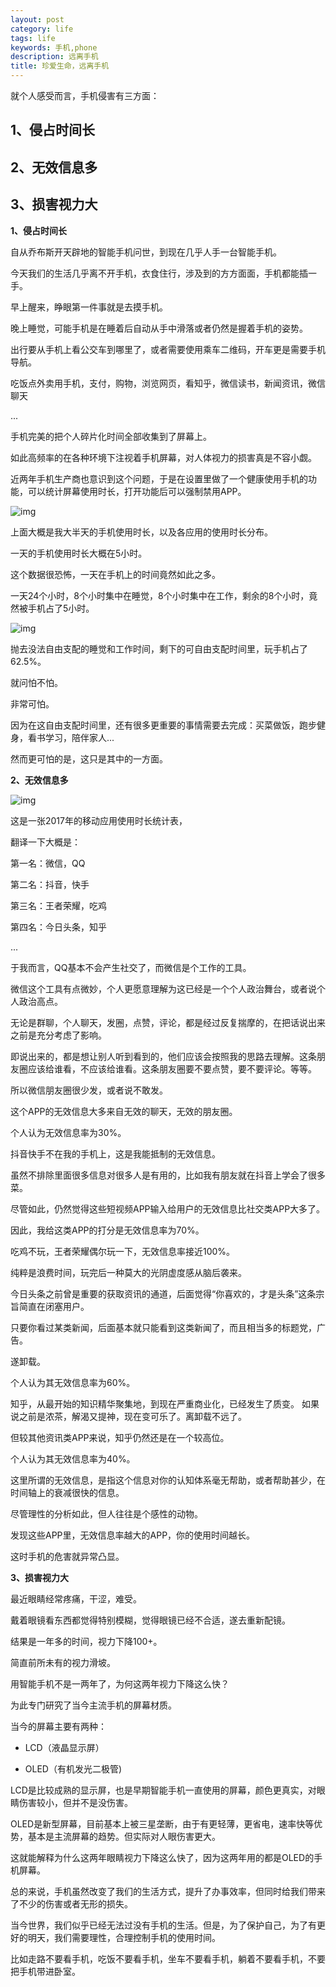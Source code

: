 ```yaml
---
layout: post
category: life
tags: life
keywords: 手机,phone
description: 远离手机
title: 珍爱生命，远离手机
---
```


就个人感受而言，手机侵害有三方面：

## 1、侵占时间长

## 2、无效信息多

## 3、损害视力大


<b> 1、侵占时间长</b>

自从乔布斯开天辟地的智能手机问世，到现在几乎人手一台智能手机。

今天我们的生活几乎离不开手机，衣食住行，涉及到的方方面面，手机都能插一手。

早上醒来，睁眼第一件事就是去摸手机。

晚上睡觉，可能手机是在睡着后自动从手中滑落或者仍然是握着手机的姿势。

出行要从手机上看公交车到哪里了，或者需要使用乘车二维码，开车更是需要手机导航。

吃饭点外卖用手机，支付，购物，浏览网页，看知乎，微信读书，新闻资讯，微信聊天

...

手机完美的把个人碎片化时间全部收集到了屏幕上。

如此高频率的在各种环境下注视着手机屏幕，对人体视力的损害真是不容小觑。

近两年手机生产商也意识到这个问题，于是在设置里做了一个健康使用手机的功能，可以统计屏幕使用时长，打开功能后可以强制禁用APP。

![img](/images/screen_mng.png)

上面大概是我大半天的手机使用时长，以及各应用的使用时长分布。

一天的手机使用时长大概在5小时。

这个数据很恐怖，一天在手机上的时间竟然如此之多。

一天24个小时，8个小时集中在睡觉，8个小时集中在工作，剩余的8个小时，竟然被手机占了5小时。

![img](/images/percent.png)

抛去没法自由支配的睡觉和工作时间，剩下的可自由支配时间里，玩手机占了62.5%。

就问怕不怕。

非常可怕。

因为在这自由支配时间里，还有很多更重要的事情需要去完成：买菜做饭，跑步健身，看书学习，陪伴家人...

然而更可怕的是，这只是其中的一方面。

<b> 2、无效信息多</b>

![img](/images/app_usage.png)

这是一张2017年的移动应用使用时长统计表，

翻译一下大概是：

第一名：微信，QQ

第二名：抖音，快手

第三名：王者荣耀，吃鸡

第四名：今日头条，知乎

...

于我而言，QQ基本不会产生社交了，而微信是个工作的工具。

微信这个工具有点微妙，个人更愿意理解为这已经是一个个人政治舞台，或者说个人政治高点。

无论是群聊，个人聊天，发圈，点赞，评论，都是经过反复揣摩的，在把话说出来之前是充分考虑了影响。

即说出来的，都是想让别人听到看到的，他们应该会按照我的思路去理解。这条朋友圈应该给谁看，不应该给谁看。这条朋友圈要不要点赞，要不要评论。等等。

所以微信朋友圈很少发，或者说不敢发。

这个APP的无效信息大多来自无效的聊天，无效的朋友圈。

个人认为无效信息率为30%。

抖音快手不在我的手机上，这是我能抵制的无效信息。

虽然不排除里面很多信息对很多人是有用的，比如我有朋友就在抖音上学会了很多菜。

尽管如此，仍然觉得这些短视频APP输入给用户的无效信息比社交类APP大多了。

因此，我给这类APP的打分是无效信息率为70%。

吃鸡不玩，王者荣耀偶尔玩一下，无效信息率接近100%。

纯粹是浪费时间，玩完后一种莫大的光阴虚度感从脑后袭来。

今日头条之前曾是重要的获取资讯的通道，后面觉得“你喜欢的，才是头条”这条宗旨简直在闭塞用户。

只要你看过某类新闻，后面基本就只能看到这类新闻了，而且相当多的标题党，广告。

遂卸载。

个人认为其无效信息率为60%。

知乎，从最开始的知识精华聚集地，到现在严重商业化，已经发生了质变。
如果说之前是浓茶，解渴又提神，现在变可乐了。离卸载不远了。

但较其他资讯类APP来说，知乎仍然还是在一个较高位。

个人认为其无效信息率为40%。

这里所谓的无效信息，是指这个信息对你的认知体系毫无帮助，或者帮助甚少，在时间轴上的衰减很快的信息。

尽管理性的分析如此，但人往往是个感性的动物。

发现这些APP里，无效信息率越大的APP，你的使用时间越长。

这时手机的危害就异常凸显。

<b> 3、损害视力大</b>

最近眼睛经常疼痛，干涩，难受。

戴着眼镜看东西都觉得特别模糊，觉得眼镜已经不合适，遂去重新配镜。

结果是一年多的时间，视力下降100+。

简直前所未有的视力滑坡。

用智能手机不是一两年了，为何这两年视力下降这么快？

为此专门研究了当今主流手机的屏幕材质。

当今的屏幕主要有两种：

* LCD（液晶显示屏）

* OLED（有机发光二极管)

LCD是比较成熟的显示屏，也是早期智能手机一直使用的屏幕，颜色更真实，对眼睛伤害较小，但并不是没伤害。

OLED是新型屏幕，目前基本上被三星垄断，由于有更轻薄，更省电，速率快等优势，基本是主流屏幕的趋势。但实际对人眼伤害更大。

这就能解释为什么这两年眼睛视力下降这么快了，因为这两年用的都是OLED的手机屏幕。

总的来说，手机虽然改变了我们的生活方式，提升了办事效率，但同时给我们带来了不少的伤害或者无形的损失。

当今世界，我们似乎已经无法过没有手机的生活。但是，为了保护自己，为了有更好的明天，我们需要理性，合理控制手机的使用时间。

比如走路不要看手机，吃饭不要看手机，坐车不要看手机，躺着不要看手机，不要把手机带进卧室。















